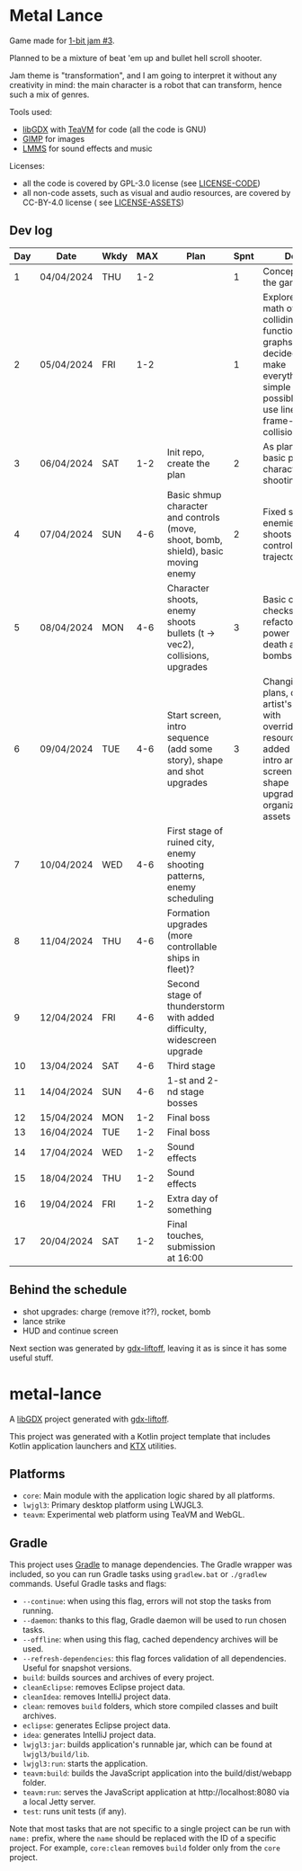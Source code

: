 # Metal Lance

Game made for [1-bit jam #3](https://itch.io/jam/1-bit-jam-three/rate/2633292).

Planned to be a mixture of beat 'em up and bullet hell scroll shooter.

Jam theme is "transformation", and I am going to interpret it without any creativity in mind: the main character is a
robot that can transform, hence such a mix of genres.

Tools used:

* [libGDX](https://github.com/libgdx/libgdx) with [TeaVM](https://github.com/konsoletyper/teavm) for code (all the code
  is GNU)
* [GIMP](https://github.com/GNOME/gimp) for images
* [LMMS](https://github.com/LMMS/lmms) for sound effects and music

Licenses:

* all the code is covered by GPL-3.0 license (see [LICENSE-CODE](LICENSE-CODE))
* all non-code assets, such as visual and audio resources, are covered by CC-BY-4.0 license (
  see [LICENSE-ASSETS](LICENSE-CODE))

## Dev log

| Day | Date       | Wkdy | MAX | Plan                                                                               | Spnt | Done                                                                                                                                          |
|-----|------------|------|-----|------------------------------------------------------------------------------------|------|-----------------------------------------------------------------------------------------------------------------------------------------------|
| 1   | 04/04/2024 | THU  | 1-2 |                                                                                    | 1    | Conceptualized the game                                                                                                                       |
| 2   | 05/04/2024 | FRI  | 1-2 |                                                                                    | 1    | Explored the math of colliding function graphs a bit, decided to make everything as simple as possible (only use linear frame-time collision) |
| 3   | 06/04/2024 | SAT  | 1-2 | Init repo, create the plan                                                         | 2    | As planned + basic playable character + shooting                                                                                              |
| 4   | 07/04/2024 | SUN  | 4-6 | Basic shmup character and controls (move, shoot, bomb, shield), basic moving enemy | 2    | Fixed shooting, enemies that shoots back at controllable trajectory                                                                           |
| 5   | 08/04/2024 | MON  | 4-6 | Character shoots, enemy shoots bullets (t -> vec2), collisions, upgrades           | 3    | Basic collision checks, some refactorings, power ups, death and bombs                                                                         |
| 6   | 09/04/2024 | TUE  | 4-6 | Start screen, intro sequence (add some story), shape and shot upgrades             | 3    | Changing plans, create artist's build with overridable resources, added dummy intro and title screens, ship shape upgrades, organized assets  |
| 7   | 10/04/2024 | WED  | 4-6 | First stage of ruined city, enemy shooting patterns, enemy scheduling              |      |                                                                                                                                               |
| 8   | 11/04/2024 | THU  | 4-6 | Formation upgrades (more controllable ships in fleet)?                             |      |                                                                                                                                               |
| 9   | 12/04/2024 | FRI  | 4-6 | Second stage of thunderstorm with added difficulty, widescreen upgrade             |      |                                                                                                                                               |
| 10  | 13/04/2024 | SAT  | 4-6 | Third stage                                                                        |      |                                                                                                                                               |
| 11  | 14/04/2024 | SUN  | 4-6 | 1-st and 2-nd stage bosses                                                         |      |                                                                                                                                               |
| 12  | 15/04/2024 | MON  | 1-2 | Final boss                                                                         |      |                                                                                                                                               |
| 13  | 16/04/2024 | TUE  | 1-2 | Final boss                                                                         |      |                                                                                                                                               |
| 14  | 17/04/2024 | WED  | 1-2 | Sound effects                                                                      |      |                                                                                                                                               |
| 15  | 18/04/2024 | THU  | 1-2 | Sound effects                                                                      |      |                                                                                                                                               |
| 16  | 19/04/2024 | FRI  | 1-2 | Extra day of something                                                             |      |                                                                                                                                               |
| 17  | 20/04/2024 | SAT  | 1-2 | Final touches, submission at 16:00                                                 |      |                                                                                                                                               |

## Behind the schedule
* shot upgrades: charge (remove it??), rocket, bomb
* lance strike
* HUD and continue screen

Next section was generated by [gdx-liftoff](https://github.com/libgdx/gdx-liftoff), leaving it as is since it has some
useful stuff.

# metal-lance

A [libGDX](https://libgdx.com/) project generated with [gdx-liftoff](https://github.com/libgdx/gdx-liftoff).

This project was generated with a Kotlin project template that includes Kotlin application launchers
and [KTX](https://libktx.github.io/) utilities.

## Platforms

- `core`: Main module with the application logic shared by all platforms.
- `lwjgl3`: Primary desktop platform using LWJGL3.
- `teavm`: Experimental web platform using TeaVM and WebGL.

## Gradle

This project uses [Gradle](https://gradle.org/) to manage dependencies.
The Gradle wrapper was included, so you can run Gradle tasks using `gradlew.bat` or `./gradlew` commands.
Useful Gradle tasks and flags:

- `--continue`: when using this flag, errors will not stop the tasks from running.
- `--daemon`: thanks to this flag, Gradle daemon will be used to run chosen tasks.
- `--offline`: when using this flag, cached dependency archives will be used.
- `--refresh-dependencies`: this flag forces validation of all dependencies. Useful for snapshot versions.
- `build`: builds sources and archives of every project.
- `cleanEclipse`: removes Eclipse project data.
- `cleanIdea`: removes IntelliJ project data.
- `clean`: removes `build` folders, which store compiled classes and built archives.
- `eclipse`: generates Eclipse project data.
- `idea`: generates IntelliJ project data.
- `lwjgl3:jar`: builds application's runnable jar, which can be found at `lwjgl3/build/lib`.
- `lwjgl3:run`: starts the application.
- `teavm:build`: builds the JavaScript application into the build/dist/webapp folder.
- `teavm:run`: serves the JavaScript application at http://localhost:8080 via a local Jetty server.
- `test`: runs unit tests (if any).

Note that most tasks that are not specific to a single project can be run with `name:` prefix, where the `name` should
be replaced with the ID of a specific project.
For example, `core:clean` removes `build` folder only from the `core` project.
